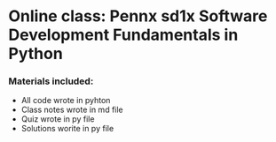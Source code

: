 # Online class: Pennx sd1x Software Development Fundamentals in Python
### Materials included:
- All code wrote in pyhton
- Class notes wrote in md file
- Quiz wrote in py file
- Solutions worite in py file
